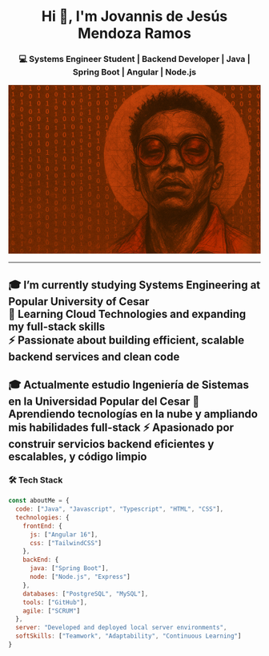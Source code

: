 <h1 align="center">Hi 👋, I'm Jovannis de Jesús Mendoza Ramos</h1>
<h3 align="center">💻 Systems Engineer Student | Backend Developer | Java | Spring Boot | Angular | Node.js</h3>

<p align="center">
  <img src="https://github.com/jovannis/jovannis/blob/main/16b4cbfe-2402-4bc6-b1ab-ae6e0663780b.png" alt="header" />
</p>

---
🎓 **I’m currently studying Systems Engineering at Popular University of Cesar**  
🌱 **Learning Cloud Technologies and expanding my full-stack skills**  
⚡ **Passionate about building efficient, scalable backend services and clean code**  
---
🎓 **Actualmente estudio Ingeniería de Sistemas en la Universidad Popular del Cesar**
🌱 **Aprendiendo tecnologías en la nube y ampliando mis habilidades full-stack**
⚡ **Apasionado por construir servicios backend eficientes y escalables, y código limpio**
---
### 🛠️ Tech Stack

```js
const aboutMe = {
  code: ["Java", "Javascript", "Typescript", "HTML", "CSS"],
  technologies: {
    frontEnd: {
      js: ["Angular 16"],
      css: ["TailwindCSS"]
    },
    backEnd: {
      java: ["Spring Boot"],
      node: ["Node.js", "Express"]
    },
    databases: ["PostgreSQL", "MySQL"],
    tools: ["GitHub"],
    agile: ["SCRUM"]
  },
  server: "Developed and deployed local server environments",
  softSkills: ["Teamwork", "Adaptability", "Continuous Learning"]
}
